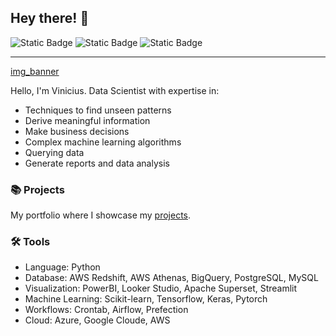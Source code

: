 ## Hey there! 👋
![Static Badge](https://img.shields.io/badge/linkedin-vfamim-blue?logo=linkedin&logoColor=white&label=LinkedIn&link=https%3A%2F%2Fwww.linkedin.com%2Fin%2Fvfamim%2F) ![Static Badge](https://img.shields.io/badge/kaggle%20-%20vfamim%20-lightblue?logo=kaggle&logoColor=white&link=https%3A%2F%2Fwww.kaggle.com%2Fvfamim) ![Static Badge](https://img.shields.io/badge/medium%20-%20vfamim%20-%20black?logo=medium&logoColor=white&link=https%3A%2F%2Fmedium.com%2F%40vfamim)

---
[img_banner](/img/bgm_banner.jpg)

Hello, I'm Vinicius. Data Scientist with expertise in:
- Techniques to find unseen patterns
- Derive meaningful information
- Make business decisions
- Complex machine learning algorithms
- Querying data
- Generate reports and data analysis

### 📚 Projects

My portfolio where I showcase my [projects](https://vfamim.github.io/).

### 🛠️ Tools

- Language: Python
- Database: AWS Redshift, AWS Athenas, BigQuery, PostgreSQL, MySQL
- Visualization: PowerBI, Looker Studio, Apache Superset, Streamlit
- Machine Learning: Scikit-learn, Tensorflow, Keras, Pytorch
- Workflows: Crontab, Airflow, Prefection
- Cloud: Azure, Google Cloude, AWS
